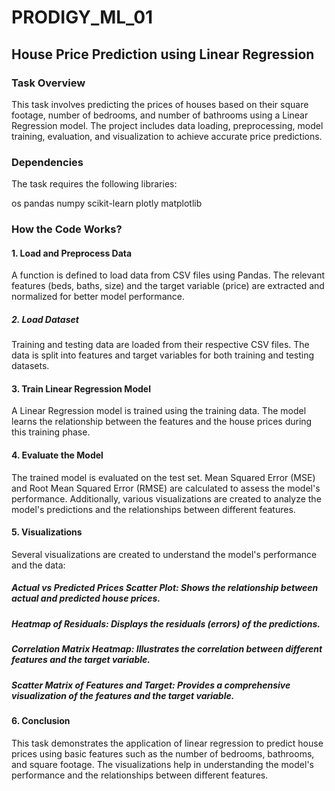 # PRODIGY_ML_01
## House Price Prediction using Linear Regression
### Task Overview
This task involves predicting the prices of houses based on their square footage, number of bedrooms, and number of bathrooms using a Linear Regression model. The project includes data loading, preprocessing, model training, evaluation, and visualization to achieve accurate price predictions.

### Dependencies
The task requires the following libraries:

os
pandas
numpy
scikit-learn
plotly
matplotlib

### How the Code Works?
#### 1. Load and Preprocess Data
A function is defined to load data from CSV files using Pandas. The relevant features (beds, baths, size) and the target variable (price) are extracted and normalized for better model performance.

##### 2. Load Dataset
Training and testing data are loaded from their respective CSV files. The data is split into features and target variables for both training and testing datasets.

#### 3. Train Linear Regression Model
A Linear Regression model is trained using the training data. The model learns the relationship between the features and the house prices during this training phase.

#### 4. Evaluate the Model
The trained model is evaluated on the test set. Mean Squared Error (MSE) and Root Mean Squared Error (RMSE) are calculated to assess the model's performance. Additionally, various visualizations are created to analyze the model's predictions and the relationships between different features.

#### 5. Visualizations
Several visualizations are created to understand the model's performance and the data:

##### Actual vs Predicted Prices Scatter Plot: Shows the relationship between actual and predicted house prices.
##### Heatmap of Residuals: Displays the residuals (errors) of the predictions.
##### Correlation Matrix Heatmap: Illustrates the correlation between different features and the target variable.
##### Scatter Matrix of Features and Target: Provides a comprehensive visualization of the features and the target variable.

#### 6. Conclusion
This task demonstrates the application of linear regression to predict house prices using basic features such as the number of bedrooms, bathrooms, and square footage. The visualizations help in understanding the model's performance and the relationships between different features.
